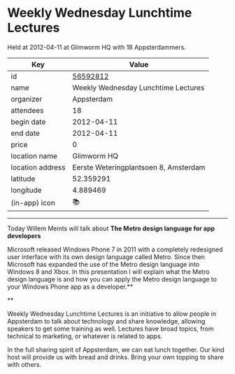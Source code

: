 # Weekly Wednesday Lunchtime Lectures
Held at 2012-04-11 at Glimworm HQ with 18 Appsterdammers.
        
|Key|Value
|---|---|
|id|[56592812](https://www.meetup.com/appsterdam/events/56592812/)|
|name|Weekly Wednesday Lunchtime Lectures|
|organizer|Appsterdam|
|attendees|18|
|begin date|2012-04-11|
|end date|2012-04-11|
|price|0|
|location name|Glimworm HQ|
|location address|Eerste Weteringplantsoen 8, Amsterdam|
|latitude|52.359291|
|longitude|4.889469|
|(in-app) icon|📚|

---

Today Willem Meints will talk about **The Metro design language for app developers**

Microsoft released Windows Phone 7 in 2011 with a completely redesigned user interface with its own design language called Metro. Since then Microsoft has expanded the use of the Metro design language into Windows 8 and Xbox. In this presentation I will explain what the Metro design language is and how you can apply the Metro design language to your Windows Phone app as a developer.**

**

Weekly Wednesday Lunchtime Lectures is an initiative to allow people in Appsterdam to talk about technology and share knowledge, allowing speakers to get some training as well. Lectures have broad topics, from technical to marketing, or whatever is related to apps.

In the full sharing spirit of Appsterdam, we can eat lunch together. Our kind host will provide us with bread and drinks. Bring your own topping to share with others.


